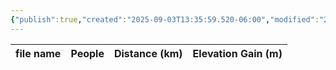 ```yaml
---
{"publish":true,"created":"2025-09-03T13:35:59.520-06:00","modified":"2025-09-03T14:52:29.084-06:00","published":"2025-09-03T14:52:29.084-06:00","tags":["route"],"cssclasses":"","elevation":null,"region":"Banff","location":null,"DWYT":"Shoulder season","Kane":null,"completed":true}
---
```



| file name | People | Distance (km) | Elevation Gain (m) |
| --------- | ------ | ------------- | ------------------ |